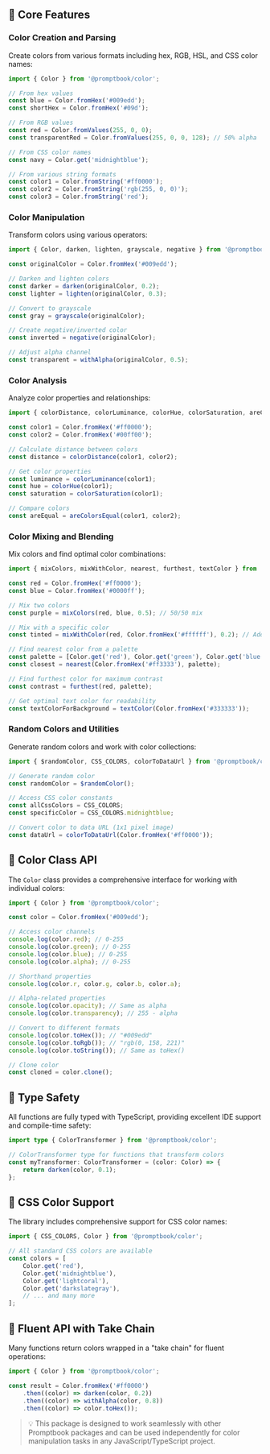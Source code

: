## 🎨 Core Features

### Color Creation and Parsing

Create colors from various formats including hex, RGB, HSL, and CSS color names:

```typescript
import { Color } from '@promptbook/color';

// From hex values
const blue = Color.fromHex('#009edd');
const shortHex = Color.fromHex('#09d');

// From RGB values
const red = Color.fromValues(255, 0, 0);
const transparentRed = Color.fromValues(255, 0, 0, 128); // 50% alpha

// From CSS color names
const navy = Color.get('midnightblue');

// From various string formats
const color1 = Color.fromString('#ff0000');
const color2 = Color.fromString('rgb(255, 0, 0)');
const color3 = Color.fromString('red');
```

### Color Manipulation

Transform colors using various operators:

```typescript
import { Color, darken, lighten, grayscale, negative } from '@promptbook/color';

const originalColor = Color.fromHex('#009edd');

// Darken and lighten colors
const darker = darken(originalColor, 0.2);
const lighter = lighten(originalColor, 0.3);

// Convert to grayscale
const gray = grayscale(originalColor);

// Create negative/inverted color
const inverted = negative(originalColor);

// Adjust alpha channel
const transparent = withAlpha(originalColor, 0.5);
```

### Color Analysis

Analyze color properties and relationships:

```typescript
import { colorDistance, colorLuminance, colorHue, colorSaturation, areColorsEqual } from '@promptbook/color';

const color1 = Color.fromHex('#ff0000');
const color2 = Color.fromHex('#00ff00');

// Calculate distance between colors
const distance = colorDistance(color1, color2);

// Get color properties
const luminance = colorLuminance(color1);
const hue = colorHue(color1);
const saturation = colorSaturation(color1);

// Compare colors
const areEqual = areColorsEqual(color1, color2);
```

### Color Mixing and Blending

Mix colors and find optimal color combinations:

```typescript
import { mixColors, mixWithColor, nearest, furthest, textColor } from '@promptbook/color';

const red = Color.fromHex('#ff0000');
const blue = Color.fromHex('#0000ff');

// Mix two colors
const purple = mixColors(red, blue, 0.5); // 50/50 mix

// Mix with a specific color
const tinted = mixWithColor(red, Color.fromHex('#ffffff'), 0.2); // Add 20% white

// Find nearest color from a palette
const palette = [Color.get('red'), Color.get('green'), Color.get('blue')];
const closest = nearest(Color.fromHex('#ff3333'), palette);

// Find furthest color for maximum contrast
const contrast = furthest(red, palette);

// Get optimal text color for readability
const textColorForBackground = textColor(Color.fromHex('#333333'));
```

### Random Colors and Utilities

Generate random colors and work with color collections:

```typescript
import { $randomColor, CSS_COLORS, colorToDataUrl } from '@promptbook/color';

// Generate random color
const randomColor = $randomColor();

// Access CSS color constants
const allCssColors = CSS_COLORS;
const specificColor = CSS_COLORS.midnightblue;

// Convert color to data URL (1x1 pixel image)
const dataUrl = colorToDataUrl(Color.fromHex('#ff0000'));
```

## 🔧 Color Class API

The `Color` class provides a comprehensive interface for working with individual colors:

```typescript
import { Color } from '@promptbook/color';

const color = Color.fromHex('#009edd');

// Access color channels
console.log(color.red); // 0-255
console.log(color.green); // 0-255
console.log(color.blue); // 0-255
console.log(color.alpha); // 0-255

// Shorthand properties
console.log(color.r, color.g, color.b, color.a);

// Alpha-related properties
console.log(color.opacity); // Same as alpha
console.log(color.transparency); // 255 - alpha

// Convert to different formats
console.log(color.toHex()); // "#009edd"
console.log(color.toRgb()); // "rgb(0, 158, 221)"
console.log(color.toString()); // Same as toHex()

// Clone color
const cloned = color.clone();
```

## 🎯 Type Safety

All functions are fully typed with TypeScript, providing excellent IDE support and compile-time safety:

```typescript
import type { ColorTransformer } from '@promptbook/color';

// ColorTransformer type for functions that transform colors
const myTransformer: ColorTransformer = (color: Color) => {
    return darken(color, 0.1);
};
```

## 🌈 CSS Color Support

The library includes comprehensive support for CSS color names:

```typescript
import { CSS_COLORS, Color } from '@promptbook/color';

// All standard CSS colors are available
const colors = [
    Color.get('red'),
    Color.get('midnightblue'),
    Color.get('lightcoral'),
    Color.get('darkslategray'),
    // ... and many more
];
```

## 🔄 Fluent API with Take Chain

Many functions return colors wrapped in a "take chain" for fluent operations:

```typescript
import { Color } from '@promptbook/color';

const result = Color.fromHex('#ff0000')
    .then((color) => darken(color, 0.2))
    .then((color) => withAlpha(color, 0.8))
    .then((color) => color.toHex());
```

> 💡 This package is designed to work seamlessly with other Promptbook packages and can be used independently for color manipulation tasks in any JavaScript/TypeScript project.
